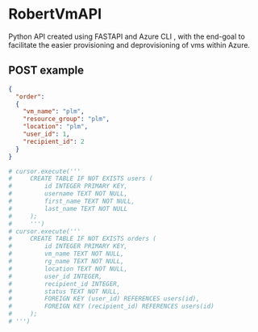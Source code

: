 # RobertVmAPI
Python API created using FASTAPI and Azure CLI , with the end-goal to facilitate the easier provisioning and deprovisioning of vms within Azure.


## POST example
```json
{
  "order":
  {
    "vm_name": "plm",
    "resource_group": "plm",
    "location": "plm",
    "user_id": 1,
    "recipient_id": 2
  }
}
```

```python
# cursor.execute('''
#     CREATE TABLE IF NOT EXISTS users (
#         id INTEGER PRIMARY KEY,
#         username TEXT NOT NULL,
#         first_name TEXT NOT NULL,
#         last_name TEXT NOT NULL
#     );
#     ''')
# cursor.execute('''
#     CREATE TABLE IF NOT EXISTS orders (
#         id INTEGER PRIMARY KEY,
#         vm_name TEXT NOT NULL,
#         rg_name TEXT NOT NULL,
#         location TEXT NOT NULL,
#         user_id INTEGER,
#         recipient_id INTEGER,
#         status TEXT NOT NULL,
#         FOREIGN KEY (user_id) REFERENCES users(id),
#         FOREIGN KEY (recipient_id) REFERENCES users(id)
#     );
# ''')
```